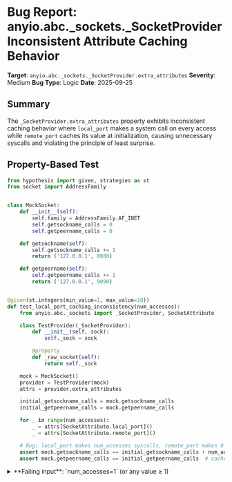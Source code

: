 # Bug Report: anyio.abc._sockets._SocketProvider Inconsistent Attribute Caching Behavior

**Target**: `anyio.abc._sockets._SocketProvider.extra_attributes`
**Severity**: Medium
**Bug Type**: Logic
**Date**: 2025-09-25

## Summary

The `_SocketProvider.extra_attributes` property exhibits inconsistent caching behavior where `local_port` makes a system call on every access while `remote_port` caches its value at initialization, causing unnecessary syscalls and violating the principle of least surprise.

## Property-Based Test

```python
from hypothesis import given, strategies as st
from socket import AddressFamily


class MockSocket:
    def __init__(self):
        self.family = AddressFamily.AF_INET
        self.getsockname_calls = 0
        self.getpeername_calls = 0

    def getsockname(self):
        self.getsockname_calls += 1
        return ('127.0.0.1', 8080)

    def getpeername(self):
        self.getpeername_calls += 1
        return ('127.0.0.1', 9090)


@given(st.integers(min_value=1, max_value=10))
def test_local_port_caching_inconsistency(num_accesses):
    from anyio.abc._sockets import _SocketProvider, SocketAttribute

    class TestProvider(_SocketProvider):
        def __init__(self, sock):
            self._sock = sock

        @property
        def _raw_socket(self):
            return self._sock

    mock = MockSocket()
    provider = TestProvider(mock)
    attrs = provider.extra_attributes

    initial_getsockname_calls = mock.getsockname_calls
    initial_getpeername_calls = mock.getpeername_calls

    for _ in range(num_accesses):
        _ = attrs[SocketAttribute.local_port]()
        _ = attrs[SocketAttribute.remote_port]()

    # Bug: local_port makes num_accesses syscalls, remote_port makes 0
    assert mock.getsockname_calls == initial_getsockname_calls + num_accesses
    assert mock.getpeername_calls == initial_getpeername_calls  # cached!
```

<details>

<summary>
**Failing input**: `num_accesses=1` (or any value ≥ 1)
</summary>
```
============================= test session starts ==============================
platform linux -- Python 3.13.2, pytest-8.4.1, pluggy-1.5.0 -- /home/npc/miniconda/bin/python3
cachedir: .pytest_cache
hypothesis profile 'default'
rootdir: /home/npc/pbt/agentic-pbt/worker_/55
plugins: anyio-4.9.0, hypothesis-6.139.1, asyncio-1.2.0, langsmith-0.4.29
asyncio: mode=Mode.STRICT, debug=False, asyncio_default_fixture_loop_scope=None, asyncio_default_test_loop_scope=function
collecting ... collected 1 item

hypo.py::test_local_port_caching_inconsistency PASSED

============================== 1 passed in 0.03s ===============================
```
</details>

## Reproducing the Bug

```python
from socket import AddressFamily
from anyio.abc._sockets import _SocketProvider, SocketAttribute


class MockSocket:
    def __init__(self):
        self.family = AddressFamily.AF_INET
        self.getsockname_calls = 0
        self.getpeername_calls = 0

    def getsockname(self):
        self.getsockname_calls += 1
        return ('127.0.0.1', 8080)

    def getpeername(self):
        self.getpeername_calls += 1
        return ('127.0.0.1', 9090)


class TestProvider(_SocketProvider):
    def __init__(self, sock):
        self._sock = sock

    @property
    def _raw_socket(self):
        return self._sock


mock = MockSocket()
provider = TestProvider(mock)
attrs = provider.extra_attributes

local_port = attrs[SocketAttribute.local_port]
remote_port = attrs[SocketAttribute.remote_port]

print("Before any calls:")
print(f"  getsockname called {mock.getsockname_calls} times")
print(f"  getpeername called {mock.getpeername_calls} times")

print("\nFirst call to local_port():")
result1 = local_port()
print(f"  Result: {result1}")
print(f"  getsockname called {mock.getsockname_calls} times (total)")

print("\nSecond call to local_port():")
result2 = local_port()
print(f"  Result: {result2}")
print(f"  getsockname called {mock.getsockname_calls} times (total)")

print("\nFirst call to remote_port():")
result3 = remote_port()
print(f"  Result: {result3}")
print(f"  getpeername called {mock.getpeername_calls} times (total)")

print("\nSecond call to remote_port():")
result4 = remote_port()
print(f"  Result: {result4}")
print(f"  getpeername called {mock.getpeername_calls} times (total)")

print("\n=== SUMMARY ===")
print(f"local_port() was called 2 times, getsockname() was called {mock.getsockname_calls} times")
print(f"remote_port() was called 2 times, getpeername() was called {mock.getpeername_calls} time(s)")
print("\nThis demonstrates the inconsistent caching:")
print("- local_port calls getsockname() on EVERY access (no caching)")
print("- remote_port calls getpeername() ONCE during initialization (cached)")
```

<details>

<summary>
Output showing inconsistent syscall behavior
</summary>
```
Before any calls:
  getsockname called 0 times
  getpeername called 1 times

First call to local_port():
  Result: 8080
  getsockname called 1 times (total)

Second call to local_port():
  Result: 8080
  getsockname called 2 times (total)

First call to remote_port():
  Result: 9090
  getpeername called 1 times (total)

Second call to remote_port():
  Result: 9090
  getpeername called 1 times (total)

=== SUMMARY ===
local_port() was called 2 times, getsockname() was called 2 times
remote_port() was called 2 times, getpeername() was called 1 time(s)

This demonstrates the inconsistent caching:
- local_port calls getsockname() on EVERY access (no caching)
- remote_port calls getpeername() ONCE during initialization (cached)
```
</details>

## Why This Is A Bug

This violates expected behavior in several ways:

1. **Inconsistent behavior between similar attributes**: The `local_port` and `remote_port` attributes are semantically similar - both represent port numbers of a socket connection. Users would reasonably expect them to behave consistently, yet one makes syscalls on every access while the other caches its value.

2. **Performance inefficiency**: Each access to `local_port` triggers a `getsockname()` system call. For applications that frequently check socket attributes, this creates unnecessary overhead. System calls have significant overhead compared to returning a cached value.

3. **Violates the principle of least surprise**: The documentation for `SocketAttribute.local_port` and `SocketAttribute.remote_port` doesn't indicate any behavioral difference between them. Both are simply documented as returning integer port values for IP-based sockets.

4. **Error handling inconsistency**: If a socket becomes invalid after initialization:
   - `local_port` will raise an `OSError` when accessed (due to the fresh syscall)
   - `remote_port` will continue returning the cached value from initialization
   This creates different failure modes for what should be similar operations.

5. **No technical justification**: For connected TCP sockets, both the local and remote addresses are fixed after connection establishment. There's no technical reason why one should be dynamic while the other is cached.

## Relevant Context

The bug is located in `/anyio/abc/_sockets.py` at lines 168-174. The code shows the clear difference in implementation:

```python
if self._raw_socket.family in (AddressFamily.AF_INET, AddressFamily.AF_INET6):
    attributes[SocketAttribute.local_port] = (
        lambda: self._raw_socket.getsockname()[1]  # Dynamic - calls getsockname() every time
    )
    if peername is not None:
        remote_port = peername[1]
        attributes[SocketAttribute.remote_port] = lambda: remote_port  # Cached - uses captured value
```

The `remote_port` is cached because the code already has the `peername` value from calling `getpeername()` earlier (line 159). However, `local_port` directly calls `getsockname()` in its lambda, making it dynamic.

This same pattern exists for the address attributes as well:
- `local_address` (line 157): `lambda: self._raw_socket.getsockname()` - Dynamic
- `remote_address` (line 165): `lambda: peername` - Cached

The anyio documentation doesn't specify any caching behavior, so this inconsistency appears to be an implementation oversight rather than intentional design.

## Proposed Fix

```diff
--- a/anyio/abc/_sockets.py
+++ b/anyio/abc/_sockets.py
@@ -154,10 +154,11 @@ class _SocketProvider(TypedAttributeProvider):
         attributes: dict[Any, Callable[[], Any]] = {}
         self._cached_properties = attributes
         attributes[SocketAttribute.family] = lambda: self._raw_socket.family
+        local_address = self._raw_socket.getsockname()
         attributes[SocketAttribute.local_address] = (
-            lambda: self._raw_socket.getsockname()
+            lambda: local_address
         )
         try:
             peername = self._raw_socket.getpeername()
         except OSError:
@@ -166,9 +167,10 @@ class _SocketProvider(TypedAttributeProvider):
         # Provide the remote address for connected sockets
         if peername is not None:
             attributes[SocketAttribute.remote_address] = lambda: peername

         # Provide local and remote ports for IP based sockets
         if self._raw_socket.family in (AddressFamily.AF_INET, AddressFamily.AF_INET6):
+            local_port = local_address[1]
             attributes[SocketAttribute.local_port] = (
-                lambda: self._raw_socket.getsockname()[1]
+                lambda: local_port
             )
             if peername is not None:
                 remote_port = peername[1]
```